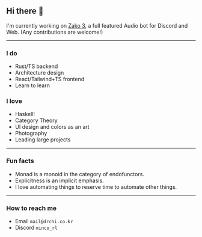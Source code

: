 ## Hi there 👋

I'm currently working on [Zako 3](https://github.com/zako-ac/zako3), a full featured Audio bot for Discord and Web. (Any contributions are welcome!)

---

### I do
- Rust/TS backend
- Architecture design
- React/Tailwind+TS frontend
- Learn to learn

### I love
- Haskell!
- Category Theory
- UI design and colors as an art
- Photography
- Leading large projects

---

### Fun facts
- Monad is a monoid in the category of endofunctors.
- Explicitness is an implicit emphasis.
- I love automating things to reserve time to automate other things.

---

### How to reach me
- Email `mail@drchi.co.kr`
- Discord `minco_rl`

